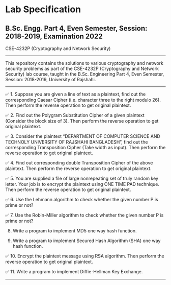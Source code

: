 # Lab Specification
## B.Sc. Engg. Part 4, Even Semester, Session: 2018-2019, Examination 2022

CSE-4232P (Cryptography and Network Security)

---

This repository contains the solutions to various cryptography and network security problems as part of the CSE-4232P (Cryptography and Network Security) lab course, taught in the B.Sc. Engineering Part 4, Even Semester, Session: 2018-2019, University of Rajshahi.

---

✅ 1. Suppose you are given a line of text as a plaintext, find out the corresponding Caesar Cipher (i.e. character three to the right modulo 26). Then perform the reverse operation to get original plaintext.

✅ 2. Find out the Polygram Substitution Cipher of a given plaintext (Consider the block size of 3). Then perform the reverse operation to get original plaintext. 

✅ 3. Consider the plaintext “DEPARTMENT OF COMPUTER SCIENCE AND TECHNOLY UNIVERSITY OF RAJSHAHI BANGLADESH”, find out the corresponding Transposition Cipher (Take width as input). Then perform the reverse operation to get original plaintext.

✅ 4. Find out corresponding double Transposition Cipher of the above plaintext. Then perform the reverse operation to get original plaintext.

✅ 5. You are supplied a file of large nonrepeating set of truly random key letter. Your job is to encrypt the plaintext using ONE TIME PAD technique. Then perform the reverse operation to get original plaintext.

✅ 6. Use the Lehmann algorithm to check whether the given number P is prime or not?

✅ 7. Use the Robin-Miller algorithm to check whether the given number P is prime or not?  

8. Write a program to implement MD5 one way hash function.

9. Write a program to implement Secured Hash Algorithm (SHA) one way hash function.

✅ 10. Encrypt the plaintext message using RSA algorithm. Then perform the reverse operation to get original plaintext.

✅ 11. Write a program to implement Diffie-Hellman Key Exchange.

---

